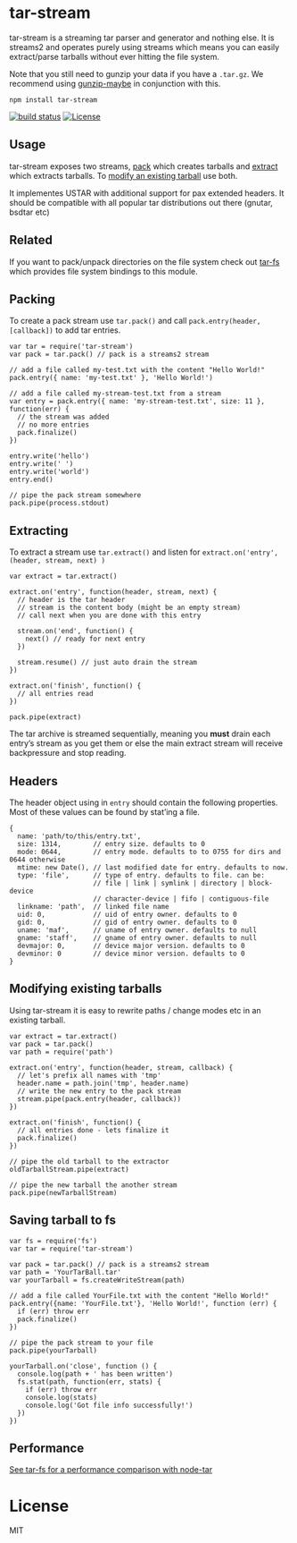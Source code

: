 tar-stream
==========

tar-stream is a streaming tar parser and generator and nothing else. It is streams2 and operates purely using streams which means you can easily extract/parse tarballs without ever hitting the file system.

Note that you still need to gunzip your data if you have a `.tar.gz`. We recommend using [gunzip-maybe](https://github.com/mafintosh/gunzip-maybe) in conjunction with this.

    npm install tar-stream

[![build status](https://secure.travis-ci.org/mafintosh/tar-stream.png)](http://travis-ci.org/mafintosh/tar-stream) [![License](https://img.shields.io/badge/license-MIT-blue.svg)](http://opensource.org/licenses/MIT)

Usage
-----

tar-stream exposes two streams, [pack](https://github.com/mafintosh/tar-stream#packing) which creates tarballs and [extract](https://github.com/mafintosh/tar-stream#extracting) which extracts tarballs. To [modify an existing tarball](https://github.com/mafintosh/tar-stream#modifying-existing-tarballs) use both.

It implementes USTAR with additional support for pax extended headers. It should be compatible with all popular tar distributions out there (gnutar, bsdtar etc)

Related
-------

If you want to pack/unpack directories on the file system check out [tar-fs](https://github.com/mafintosh/tar-fs) which provides file system bindings to this module.

Packing
-------

To create a pack stream use `tar.pack()` and call `pack.entry(header, [callback])` to add tar entries.

    var tar = require('tar-stream')
    var pack = tar.pack() // pack is a streams2 stream

    // add a file called my-test.txt with the content "Hello World!"
    pack.entry({ name: 'my-test.txt' }, 'Hello World!')

    // add a file called my-stream-test.txt from a stream
    var entry = pack.entry({ name: 'my-stream-test.txt', size: 11 }, function(err) {
      // the stream was added
      // no more entries
      pack.finalize()
    })

    entry.write('hello')
    entry.write(' ')
    entry.write('world')
    entry.end()

    // pipe the pack stream somewhere
    pack.pipe(process.stdout)

Extracting
----------

To extract a stream use `tar.extract()` and listen for `extract.on('entry', (header, stream, next) )`

    var extract = tar.extract()

    extract.on('entry', function(header, stream, next) {
      // header is the tar header
      // stream is the content body (might be an empty stream)
      // call next when you are done with this entry

      stream.on('end', function() {
        next() // ready for next entry
      })

      stream.resume() // just auto drain the stream
    })

    extract.on('finish', function() {
      // all entries read
    })

    pack.pipe(extract)

The tar archive is streamed sequentially, meaning you **must** drain each entry’s stream as you get them or else the main extract stream will receive backpressure and stop reading.

Headers
-------

The header object using in `entry` should contain the following properties. Most of these values can be found by stat’ing a file.

    {
      name: 'path/to/this/entry.txt',
      size: 1314,        // entry size. defaults to 0
      mode: 0644,        // entry mode. defaults to to 0755 for dirs and 0644 otherwise
      mtime: new Date(), // last modified date for entry. defaults to now.
      type: 'file',      // type of entry. defaults to file. can be:
                         // file | link | symlink | directory | block-device
                         // character-device | fifo | contiguous-file
      linkname: 'path',  // linked file name
      uid: 0,            // uid of entry owner. defaults to 0
      gid: 0,            // gid of entry owner. defaults to 0
      uname: 'maf',      // uname of entry owner. defaults to null
      gname: 'staff',    // gname of entry owner. defaults to null
      devmajor: 0,       // device major version. defaults to 0
      devminor: 0        // device minor version. defaults to 0
    }

Modifying existing tarballs
---------------------------

Using tar-stream it is easy to rewrite paths / change modes etc in an existing tarball.

    var extract = tar.extract()
    var pack = tar.pack()
    var path = require('path')

    extract.on('entry', function(header, stream, callback) {
      // let's prefix all names with 'tmp'
      header.name = path.join('tmp', header.name)
      // write the new entry to the pack stream
      stream.pipe(pack.entry(header, callback))
    })

    extract.on('finish', function() {
      // all entries done - lets finalize it
      pack.finalize()
    })

    // pipe the old tarball to the extractor
    oldTarballStream.pipe(extract)

    // pipe the new tarball the another stream
    pack.pipe(newTarballStream)

Saving tarball to fs
--------------------

    var fs = require('fs')
    var tar = require('tar-stream')

    var pack = tar.pack() // pack is a streams2 stream
    var path = 'YourTarBall.tar'
    var yourTarball = fs.createWriteStream(path)

    // add a file called YourFile.txt with the content "Hello World!"
    pack.entry({name: 'YourFile.txt'}, 'Hello World!', function (err) {
      if (err) throw err
      pack.finalize()
    })

    // pipe the pack stream to your file
    pack.pipe(yourTarball)

    yourTarball.on('close', function () {
      console.log(path + ' has been written')
      fs.stat(path, function(err, stats) {
        if (err) throw err
        console.log(stats)
        console.log('Got file info successfully!')
      })
    })

Performance
-----------

[See tar-fs for a performance comparison with node-tar](https://github.com/mafintosh/tar-fs/blob/master/README.md#performance)

License
=======

MIT
